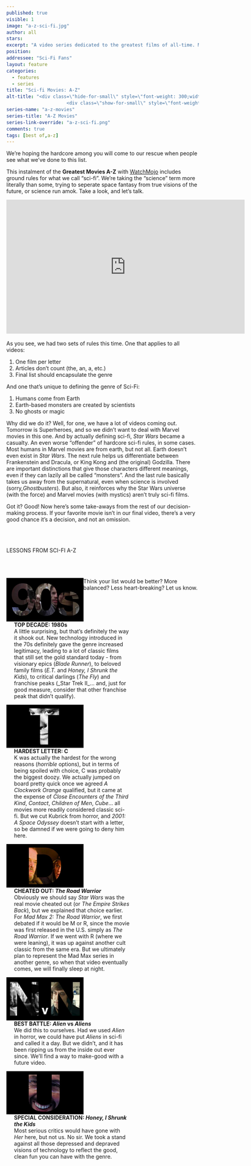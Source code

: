 ```yaml
---
published: true
visible: 1
image: "a-z-sci-fi.jpg"
author: all
stars: 
excerpt: "A video series dedicated to the greatest films of all-time. Made In partnership with our friends at WatchMojo."
position: 
addressee: "Sci-Fi Fans"
layout: feature
categories: 
  - features
  - series
title: "Sci-fi Movies: A-Z"
alt-title: "<div class=\"hide-for-small\" style=\"font-weight: 300;width: 16rem;margin: -10rem auto 0 auto;font-family: Helvetica Neue;color: #fff;font-size: 1.5rem;padding-left: 2rem;text-align: center;\">The greatest movies of all time</div>
	                  <div class=\"show-for-small\" style=\"font-weight: 300;width: 10rem;margin: 3.5rem auto 0 auto;font-family: Helvetica Neue;color: #fff;font-size: 1rem;padding-left: 1rem;text-align: center;\">The greatest movies of all time</div>"
series-name: "a-z-movies"
series-title: "A-Z Movies"
series-link-override: "a-z-sci-fi.png"
comments: true
tags: [best of,a-z]
---
```

We’re hoping the hardcore among you will come to our rescue when people see what we’ve done to this list.

This instalment of the **Greatest Movies A-Z** with [WatchMojo](https://www.youtube.com/channel/UCaWd5_7JhbQBe4dknZhsHJg) includes ground rules for what we call “sci-fi”. We’re taking the “science” term more literally than some, trying to seperate space fantasy from true visions of the future, or science run amok. Take a look, and let’s talk. 

<div class="video-container"><iframe width="624" height="351" src="https://www.youtube.com/embed/v4ZiuN7BeU?ecver=1" frameborder="0" allowfullscreen></iframe></div>

As you see, we had two sets of rules this time. One that applies to all videos:

1. One film per letter
1. Articles don’t count (the, an, a, etc.)
1. Final list should encapsulate the genre

And one that’s unique to defining the genre of Sci-Fi:

1. Humans come from Earth
1. Earth-based monsters are created by scientists
1. No ghosts or magic

Why did we do it? Well, for one, we have a lot of videos coming out. Tomorrow is Superheroes, and so we didn’t want to deal with Marvel movies in this one. And by actually defining sci-fi, <em>Star Wars</em> became a casualty. An even worse “offender” of hardcore sci-fi rules, in some cases. Most humans in Marvel movies are from earth, but not all. Earth doesn’t even exist in <em>Star Wars</em>. The next rule helps us differentiate between Frankenstein and Dracula, or King Kong and (the original) Godzilla. There are important distinctions that give those characters different meanings, even if they can lazily all be called “monsters”. And the last rule basically takes us away from the supernatural, even when science is involved (sorry,<em>Ghostbusters</em>). But also, it reinforces why the Star Wars universe (with the force) and Marvel movies (with mystics) aren’t truly sci-fi films.

Got it? Good! Now here’s some take-aways from the rest of our decision-making process. If your favorite movie isn’t in our final video, there’s a very good chance it’s a decision, and not an omission.

<p class="intro" style="margin-top:4rem">LESSONS FROM SCI-FI A-Z</p>

<div class="clearfix" style="margin-top:4rem;width:100%;">
	<div style="height:100%;float:left;width:40%;">
		<img style="vertical-align: top;display: inline-block;" src="/assets/img/features/inline/a-z-crime/top-decade.jpg"> 
	</div>
	<p style="margin-top:0;float:left;width:60%;padding-left: 20px;">
		<strong>TOP DECADE: 1980s</strong><br />
		A little surprising, but that’s definitely the way it shook out. New technology introduced in the 70s definitely gave the genre increased legitimacy, leading to a lot of classic films that still set the gold standard today - from visionary epics (<em>Blade Runner</em>), to beloved family films (<em>E.T.</em> and <em>Honey, I Shrunk the Kids</em>), to critical darlings (<em>The Fly</em>) and franchise peaks (_Star Trek II_… and, just for good measure, consider that other franchise peak that didn’t qualify).
	</p>
</div>

<div class="clearfix"  style="margin-top:4rem;width:100%;">
	<div style="height:100%;float:left;width:40%;">
		<img style="vertical-align: top;display: inline-block;" src="/assets/img/features/inline/a-z-crime/hardest-letter.jpg"> 
	</div>
	<p style="margin-top:0;float:left;width:60%;padding-left: 20px;">
		<strong>HARDEST LETTER: C</strong><br />
	      K was actually the hardest for the wrong reasons (<em>horrible</em> options), but in terms of being spoiled with choice, C was probably the biggest doozy. We actually jumped on board pretty quick once we agreed <em>A Clockwork Orange</em> qualified, but it came at the expense of <em>Close Encounters of the Third Kind</em>, <em>Contact</em>, <em>Children of Men</em>, <em>Cube</em>... all movies more readily considered classic sci-fi. But we cut Kubrick from horror, and <em>2001: A Space Odyssey</em> doesn’t start with a letter, so be damned if we were going to deny him here. 
	</p>
</div>

<div class="clearfix"  style="margin-top:4rem;width:100%;">
	<div style="height:100%;float:left;width:40%;">
		<img style="vertical-align: top;display: inline-block;" src="/assets/img/features/inline/a-z-crime/cheated-out.jpg"> 
	</div>
	<p style="margin-top:0;float:left;width:60%;padding-left: 20px;">
		<strong>CHEATED OUT: <em>The Road Warrior</em></strong><br />
	     Obviously we should say <em>Star Wars</em> was the real movie cheated out (or <em>The Empire Strikes Back</em>), but we explained that choice earlier. For <em>Mad Max 2:</em> <em>The Road Warrior</em>, we first debated if it would be M or R, since the movie was first released in the U.S. simply as <em>The Road Warrior</em>. If we went with R (where we were leaning), it was up against another cult classic from the same era. But we ultimately plan to represent the Mad Max series in another genre, so when that video eventually comes, we will finally sleep at night. 
	</p>
</div>

<div class="clearfix" style="margin-top:4rem;width:100%;">
	<div style="height:100%;float:left;width:40%;">
		<img style="vertical-align: top;display: inline-block;" src="/assets/img/features/inline/a-z-crime/best-battle.jpg"> 
	</div>
	<p style="margin-top:0;float:left;width:60%;padding-left: 20px;">
		<strong>BEST BATTLE: <em>Alien</em> vs <em>Aliens</em></strong><br />
		We did this to ourselves. Had we used <em>Alien</em> in horror, we could have put <em>Aliens</em> in sci-fi and called it a day. But we didn’t, and it has been ripping us from the inside out ever since. We’ll find a way to make-good with a future video. 
	</p>
</div>

<div class="clearfix"  style="margin:4rem 0;width:100%;">
	<div style="height:100%;float:left;width:40%;">
		<img style="vertical-align: top;display: inline-block;" src="/assets/img/features/inline/a-z-crime/special-consideration.jpg"> 
	</div>
	<p style="margin-top:0;float:left;width:60%;padding-left: 20px;">
		<strong>SPECIAL CONSIDERATION: <em>Honey, I Shrunk the Kids</em></strong><br />
	     Most serious critics would have gone with <em>Her</em> here, but not us. No sir. We took a stand against all those depressed and depraved visions of technology to reflect the good, clean fun you can have with the genre. 
	</p>
</div>

Think your list would be better? More balanced? Less heart-breaking? Let us know.